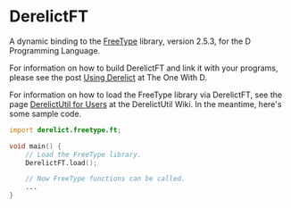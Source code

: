 DerelictFT
==========

A dynamic binding to the [FreeType][1] library, version 2.5.3, for the D Programming Language.

For information on how to build DerelictFT and link it with your programs, please see the post [Using Derelict][2] at The One With D.

For information on how to load the FreeType library via DerelictFT, see the page [DerelictUtil for Users][3] at the DerelictUtil Wiki. In the meantime, here's some sample code.

```D
import derelict.freetype.ft;

void main() {
    // Load the FreeType library.
    DerelictFT.load();

    // Now FreeType functions can be called.
    ...
}
```

[1]: http://freetype.org/
[2]: http://dblog.aldacron.net/derelict-help/using-derelict/
[3]: https://github.com/DerelictOrg/DerelictUtil/wiki/DerelictUtil-for-Users